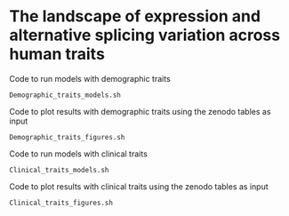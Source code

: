 # The landscape of expression and alternative splicing variation across human traits

Code to run models with demographic traits
```
Demographic_traits_models.sh
```

Code to plot results with demographic traits using the zenodo tables as input
```
Demographic_traits_figures.sh
```

Code to run models with clinical traits
```
Clinical_traits_models.sh
```

Code to plot results with clinical traits using the zenodo tables as input
```
Clinical_traits_figures.sh
```
